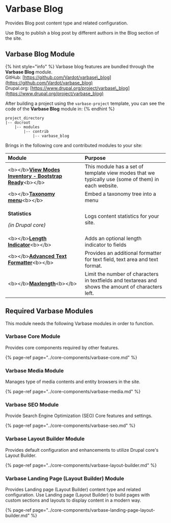 # Varbase Blog

Provides Blog post content type and related configuration.

Use Blog to publish a blog post by different authors in the Blog section of the site.

## Varbase Blog Module

{% hint style="info" %}
Varbase blog features are bundled through the **Varbase Blog** module.  
GitHub: [https://github.com/Vardot/varbase\_blog](https://github.com/Vardot/varbase_blog)  
Drupal.org: [https://www.drupal.org/project/varbase\_blog](https://www.drupal.org/project/varbase_blog)

After building a project using the `varbase-project` template, you can see the code of the **Varbase Blog** module in:
{% endhint %}

```text
project_directory
|-- docroot
    |-- modules
        |-- contrib
            |-- varbase_blog
```

Brings in the following core and contributed modules to your site:

<table>
  <thead>
    <tr>
      <th style="text-align:left">Module</th>
      <th style="text-align:left">Purpose</th>
    </tr>
  </thead>
  <tbody>
    <tr>
      <td style="text-align:left">&lt;b&gt;&lt;/b&gt;<a href="https://www.drupal.org/project/vmi"><b>View Modes Inventory - Bootstrap Ready</b></a>&lt;b&gt;&lt;/b&gt;</td>
      <td
      style="text-align:left">This module has a set of template view modes that we typically use (some
        of them) in each website.</td>
    </tr>
    <tr>
      <td style="text-align:left">&lt;b&gt;&lt;/b&gt;<a href="https://www.drupal.org/project/taxonomy_menu"><b>Taxonomy menu</b></a>&lt;b&gt;&lt;/b&gt;</td>
      <td
      style="text-align:left">Embed a taxonomy tree into a menu</td>
    </tr>
    <tr>
      <td style="text-align:left">
        <p><b>Statistics</b>
        </p>
        <p><em>(in Drupal core)</em>
        </p>
      </td>
      <td style="text-align:left">Logs content statistics for your site.</td>
    </tr>
    <tr>
      <td style="text-align:left">&lt;b&gt;&lt;/b&gt;<a href="https://www.drupal.org/project/length_indicator"><b>Length Indicator</b></a>&lt;b&gt;&lt;/b&gt;</td>
      <td
      style="text-align:left">Adds an optional length indicator to fields</td>
    </tr>
    <tr>
      <td style="text-align:left">&lt;b&gt;&lt;/b&gt;<a href="https://www.drupal.org/project/advanced_text_formatter"><b>Advanced Text Formatter</b></a>&lt;b&gt;&lt;/b&gt;</td>
      <td
      style="text-align:left">Provides an additional formatter for text field, text area and text format.</td>
    </tr>
    <tr>
      <td style="text-align:left">&lt;b&gt;&lt;/b&gt;<a href="https://www.drupal.org/project/maxlength"><b>Maxlength</b></a>&lt;b&gt;&lt;/b&gt;</td>
      <td
      style="text-align:left">Limit the number of characters in textfields and textareas and shows the
        amount of characters left.</td>
    </tr>
  </tbody>
</table>

## Required Varbase Modules

This module needs the following Varbase modules in order to function.

### Varbase Core Module

Provides core components required by other features.

{% page-ref page="../core-components/varbase-core.md" %}

### 

### Varbase Media Module

Manages type of media contents and entity browsers in the site.

{% page-ref page="../core-components/varbase-media.md" %}

### 

### Varbase SEO Module

Provide Search Engine Optimization \(SEO\) Core features and settings.

{% page-ref page="../core-components/varbase-seo.md" %}

### 

### Varbase Layout Builder Module

Provides default configuration and enhancements to utilize Drupal core's Layout Builder.

{% page-ref page="../core-components/varbase-layout-builder.md" %}

### 

### Varbase Landing Page \(Layout Builder\) Module

Provides Landing page \(Layout Builder\) content type and related configuration. Use Landing page \(Layout Builder\) to build pages with custom sections and layouts to display content in a modern way.

{% page-ref page="../core-components/varbase-landing-page-layout-builder.md" %}

### 











  


